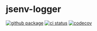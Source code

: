 # jsenv-logger

[![github package](https://img.shields.io/github/package-json/v/jsenv/jsenv-logger.svg?label=package&logo=github)](https://github.com/jsenv/jsenv-logger/packages)
[![ci status](https://github.com/jsenv/jsenv-logger/workflows/ci/badge.svg)](https://github.com/jsenv/jsenv-logger/actions)
[![codecov](https://codecov.io/gh/jsenv/jsenv-logger/branch/master/graph/badge.svg)](https://codecov.io/gh/jsenv/jsenv-logger)
